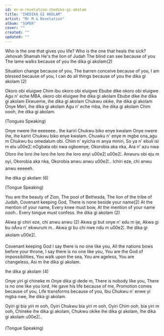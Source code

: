 ```yaml
---
id: mr-m-revelation-ihedika-gi-akolam
title: "IHEDIKA GI AKOLAM"
artist: "Mr M & Revelation"
album: "SUPER"
cover: ""
created: ""
updated: ""
---
```


Who is the one that gives you life?
Who is the one that heals the sick?
Jehovah Shamah
He's the lion of Judah
The blind can see because of you
The lame walks because of you
Ihe dika gi akolam(2)
 
Situation change because of you,
The barren conceive because of you,
I am blessed because of you,
I can do all things because of you
Ihe dika gi akolam (2)
 
Okoro obi eluigwe
Chim ibu okoro obi eluigwe
Ebube dike okoro obi eluigwe
Agu n' eche MBA, okoro obi eluigwe
Ihe dika gi akolam
Ebube dike ihe dika gi akolam
Ekwueme, ihe dika gi akolam
Chukwu okike, ihe dika gi akolam
Onye Meri, ihe dika gi akolam
Agu n' eche mba, ihe dika gi akolam
Chim oooh, ihe dika gi akolam.
 
(Tongues Speaking)
 
Onye nwere ihe eeeeeee..
Ihe kariri Chukwu biko enye kwalam
Onye nwere ihe, ihe kariri Chukwu biko enye kwalam.
Chuwku n' enye m mgbe ona_agu m
Chukwu bu omedalum obi.
Chim n' eyicha m anya mmiri,
So ya n' ebuli isi m elu u00e2¦ nOgbata obi nwa ogboenye,
Okorobia aka nka,
Ara n' azu nwa
Oloro ihe loro ihe loro ihe loro ihe loro enyi u00e2¦ u00e2¦.
Anwuru obi eju m oyi,
Okorobia aka nka,
Okorobia anwu anwu u00e2¦..
Ichiri eze, chi anwu anwu eeeeeh.
 
Ihe dika gi akolam (6)
 
(Tongue Speaking)
 
You are the beauty of Zion,
The pool of Bethesda,
The lion of the tribe of Judah,
Covenant keeping God,
There is none beside your name(2)
At the mention of your name,
Every knee must bow,
At the mention of your name oooh..
Every tongue must confess.
Ihe dika gi akolam (2)
 
Akwa gi chiri eze, chi anwu anwu (2)
Akwa gi but onye n' edu m ije,
Akwa gi bu oÃ±u n' ekwurum m..
Akwa gi bu chi nwe ndu m  u00e2¦.
Ihe dika gi akolam u00e2¦.
 
Covenant keeping God
I say there is no one like you,
All the nations bows before your throne,
I say there is no one like you,
You are the God of impossibilities,
You walk upon the sea,
You are ageless,
You are changeless,
Asi m ihe dika gi akolam.
 
Ihe dika gi akolam (4)
 
Onye yiri gi chineke m
Onye dika gi dede m,
There is nobody like you,
There is no one like you lord,
He gave his life because of me,
Promotion comes because of you,
Life transforms because of you,
Ibu Chukwu n' enwe yi mgba nwe,
Ihe dika gi akolam.
 
Oyiri gi bia yiri m ooh,
Oyiri Chukwu bia yiri m ooh,
Oyiri Chim ooh, bia yiri m ooh,
Chineke ihe dika gi akolam,
Chukwu okike ihe dika gi akolam,
Ihe dika gi akolam u00e2¦..
 
(Tongue Speaking)